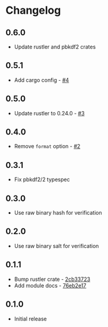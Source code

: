 # Changelog

## 0.6.0

* Update rustler and pbkdf2 crates

## 0.5.1

* Add cargo config - [#4](https://github.com/ayrat555/ex_pbkdf2/pull/4)

## 0.5.0

* Update rustler to 0.24.0 - [#3](https://github.com/ayrat555/ex_pbkdf2/pull/3)

## 0.4.0

* Remove `format` option - [#2](https://github.com/ayrat555/ex_pbkdf2/pull/2)

## 0.3.1

* Fix pbkdf2/2 typespec

## 0.3.0

* Use raw binary hash for verification

## 0.2.0

* Use raw binary salt for verification

## 0.1.1

* Bump rustler crate - [2cb33723](https://github.com/ayrat555/ex_pbkdf2/commit/2cb33723223822fc066da6a3ee7d136960cb6d41)
* Add module docs - [76eb2e17](https://github.com/ayrat555/ex_pbkdf2/commit/76eb2e17f4a87f43cd66f1fb494cbd117d0d3056)

## 0.1.0

* Initial release
